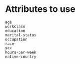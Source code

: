 

# Attributes to use

    age
    workclass
    education
    marital-status
    occupation
    race
    sex
    hours-per-week
    native-country
    
    
